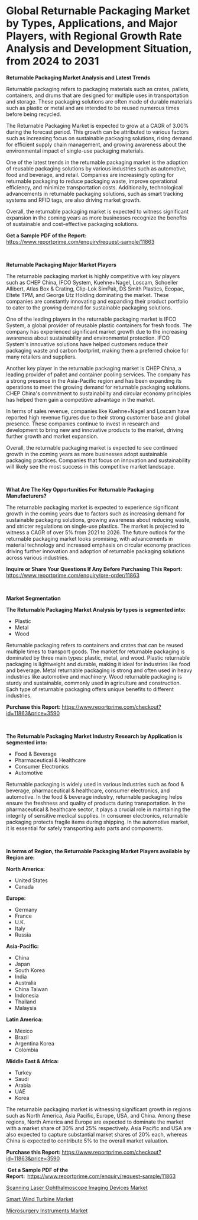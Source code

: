 <p><h1>Global Returnable Packaging Market by Types, Applications, and Major Players, with Regional Growth Rate Analysis and Development Situation, from 2024 to 2031</h1></p><p><strong>Returnable Packaging Market Analysis and Latest Trends</strong></p>
<p><p>Returnable packaging refers to packaging materials such as crates, pallets, containers, and drums that are designed for multiple uses in transportation and storage. These packaging solutions are often made of durable materials such as plastic or metal and are intended to be reused numerous times before being recycled.</p><p>The Returnable Packaging Market is expected to grow at a CAGR of 3.00% during the forecast period. This growth can be attributed to various factors such as increasing focus on sustainable packaging solutions, rising demand for efficient supply chain management, and growing awareness about the environmental impact of single-use packaging materials.</p><p>One of the latest trends in the returnable packaging market is the adoption of reusable packaging solutions by various industries such as automotive, food and beverage, and retail. Companies are increasingly opting for returnable packaging to reduce packaging waste, improve operational efficiency, and minimize transportation costs. Additionally, technological advancements in returnable packaging solutions, such as smart tracking systems and RFID tags, are also driving market growth.</p><p>Overall, the returnable packaging market is expected to witness significant expansion in the coming years as more businesses recognize the benefits of sustainable and cost-effective packaging solutions.</p></p>
<p><strong>Get a Sample PDF of the Report:&nbsp;</strong> <a href="https://www.reportprime.com/enquiry/request-sample/11863">https://www.reportprime.com/enquiry/request-sample/11863</a></p>
<p>&nbsp;</p>
<p><strong>Returnable Packaging Major Market Players</strong></p>
<p><p>The returnable packaging market is highly competitive with key players such as CHEP China, IFCO System, Kuehne+Nagel, Loscam, Schoeller Allibert, Atlas Box & Crating, Clip-Lok SimPak, DS Smith Plastics, Ecopac, Eltete TPM, and George Utz Holding dominating the market. These companies are constantly innovating and expanding their product portfolio to cater to the growing demand for sustainable packaging solutions.</p><p>One of the leading players in the returnable packaging market is IFCO System, a global provider of reusable plastic containers for fresh foods. The company has experienced significant market growth due to the increasing awareness about sustainability and environmental protection. IFCO System's innovative solutions have helped customers reduce their packaging waste and carbon footprint, making them a preferred choice for many retailers and suppliers.</p><p>Another key player in the returnable packaging market is CHEP China, a leading provider of pallet and container pooling services. The company has a strong presence in the Asia-Pacific region and has been expanding its operations to meet the growing demand for returnable packaging solutions. CHEP China's commitment to sustainability and circular economy principles has helped them gain a competitive advantage in the market.</p><p>In terms of sales revenue, companies like Kuehne+Nagel and Loscam have reported high revenue figures due to their strong customer base and global presence. These companies continue to invest in research and development to bring new and innovative products to the market, driving further growth and market expansion.</p><p>Overall, the returnable packaging market is expected to see continued growth in the coming years as more businesses adopt sustainable packaging practices. Companies that focus on innovation and sustainability will likely see the most success in this competitive market landscape.</p></p>
<p>&nbsp;</p>
<p><strong>What Are The Key Opportunities For Returnable Packaging Manufacturers?</strong></p>
<p><p>The returnable packaging market is expected to experience significant growth in the coming years due to factors such as increasing demand for sustainable packaging solutions, growing awareness about reducing waste, and stricter regulations on single-use plastics. The market is projected to witness a CAGR of over 5% from 2021 to 2026. The future outlook for the returnable packaging market looks promising, with advancements in material technology and increased emphasis on circular economy practices driving further innovation and adoption of returnable packaging solutions across various industries.</p></p>
<p><strong>Inquire or Share Your Questions If Any Before Purchasing This Report:</strong> <a href="https://www.reportprime.com/enquiry/pre-order/11863">https://www.reportprime.com/enquiry/pre-order/11863</a></p>
<p>&nbsp;</p>
<p><strong>Market Segmentation</strong></p>
<p><strong>The Returnable Packaging Market Analysis by types is segmented into:</strong></p>
<p><ul><li>Plastic</li><li>Metal</li><li>Wood</li></ul></p>
<p><p>Returnable packaging refers to containers and crates that can be reused multiple times to transport goods. The market for returnable packaging is dominated by three main types: plastic, metal, and wood. Plastic returnable packaging is lightweight and durable, making it ideal for industries like food and beverage. Metal returnable packaging is strong and often used in heavy industries like automotive and machinery. Wood returnable packaging is sturdy and sustainable, commonly used in agriculture and construction. Each type of returnable packaging offers unique benefits to different industries.</p></p>
<p><strong>Purchase this Report:&nbsp;</strong><a href="https://www.reportprime.com/checkout?id=11863&price=3590">https://www.reportprime.com/checkout?id=11863&price=3590</a></p>
<p>&nbsp;</p>
<p><strong>The Returnable Packaging Market Industry Research by Application is segmented into:</strong></p>
<p><ul><li>Food & Beverage</li><li>Pharmaceutical & Healthcare</li><li>Consumer Electronics</li><li>Automotive</li></ul></p>
<p><p>Returnable packaging is widely used in various industries such as food & beverage, pharmaceutical & healthcare, consumer electronics, and automotive. In the food & beverage industry, returnable packaging helps ensure the freshness and quality of products during transportation. In the pharmaceutical & healthcare sector, it plays a crucial role in maintaining the integrity of sensitive medical supplies. In consumer electronics, returnable packaging protects fragile items during shipping. In the automotive market, it is essential for safely transporting auto parts and components.</p></p>
<p>&nbsp;</p>
<p><strong>In terms of Region, the Returnable Packaging Market Players available by Region are:</strong></p>
<p>
    <p> <strong> North America: </strong>
        <ul>
            <li>United States</li>
            <li>Canada</li>
        </ul>
        </p> 
    <p> <strong> Europe: </strong>
        <ul>
            <li>Germany</li>
            <li>France</li>
            <li>U.K.</li>
            <li>Italy</li>
            <li>Russia</li>
        </ul>
        </p> 
    <p> <strong> Asia-Pacific: </strong>
        <ul>
            <li>China</li>
            <li>Japan</li>
            <li>South Korea</li>
            <li>India</li>
            <li>Australia</li>
            <li>China Taiwan</li>
            <li>Indonesia</li>
            <li>Thailand</li>
            <li>Malaysia</li>
        </ul>
        </p> 
    <p> <strong> Latin America: </strong>
        <ul>
            <li>Mexico</li>
            <li>Brazil</li>
            <li>Argentina Korea</li>
            <li>Colombia</li>
        </ul>
        </p> 
    <p> <strong> Middle East & Africa: </strong>
        <ul>
            <li>Turkey</li>
            <li>Saudi</li>
            <li>Arabia</li>
            <li>UAE</li>
            <li>Korea</li>
        </ul>
    </p>
    </p>
<p><p>The returnable packaging market is witnessing significant growth in regions such as North America, Asia Pacific, Europe, USA, and China. Among these regions, North America and Europe are expected to dominate the market with a market share of 30% and 25% respectively. Asia Pacific and USA are also expected to capture substantial market shares of 20% each, whereas China is expected to contribute 5% to the overall market valuation.</p></p>
<p><strong>Purchase this Report: </strong><a href="https://www.reportprime.com/checkout?id=11863&price=3590">https://www.reportprime.com/checkout?id=11863&price=3590</a></p>
<p>&nbsp;<strong>Get a Sample PDF of the Report:&nbsp;&nbsp;</strong><a href="https://www.reportprime.com/enquiry/request-sample/11863">https://www.reportprime.com/enquiry/request-sample/11863</a></p>
<p><strong></strong></p>
<p><p><a href="https://view.publitas.com/reportprime-1/scanning-laser-ophthalmoscope-imaging-devices-market-growth-market-trends-covid-19-impact-and-forecasts-for-period-from-2023-2030/">Scanning Laser Ophthalmoscope Imaging Devices Market</a></p><p><a href="https://view.publitas.com/reportprime-1/smart-wind-turbine-market-dynamics-2024-2031-also-about-its-market-trends-projections-and-opportunities/">Smart Wind Turbine Market</a></p><p><a href="https://view.publitas.com/reportprime-1/microsurgery-instruments-market-with-the-goal-of-estimating-the-market-size-and-future-growth-potential-of-various-market-segments-based-on-component-applications-end-user-and-region/">Microsurgery Instruments Market</a></p></p>